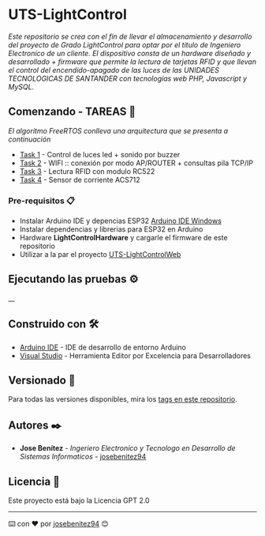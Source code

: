 # UTS-LightControl

_Este repositorio se crea con el fin de llevar el almacenamiento y desarrollo del proyecto de Grado LightControl para optar por el titulo de Ingeniero Electronico de un cliente. El dispositivo consta de un hardware diseñado y desarrollado + firmware que permite la lectura de tarjetas RFID y que llevan el control del encendido-apagado de las luces de las UNIDADES TECNOLOGICAS DE SANTANDER con tecnologías web PHP, Javascript y MySQL._

## Comenzando - TAREAS 🚀

_El algoritmo FreeRTOS conlleva una arquitectura que se presenta a continuación_

* [Task 1]() - Control de luces led + sonido por buzzer
* [Task 2]() - WIFI :: conexión por modo AP/ROUTER + consultas pila TCP/IP
* [Task 3]() - Lectura RFID con modulo RC522
* [Task 4]() - Sensor de corriente ACS712

### Pre-requisitos 📋

* Instalar Arduino IDE y depencias ESP32 [Arduino IDE Windows](https://downloads.arduino.cc/arduino-1.8.15-windows.exe)
* Instalar dependencias y librerias para ESP32 en Arduino
* Hardware **LightControlHardware** y cargarle el firmware de este repositorio
* Utilizar a la par el proyecto [UTS-LightControlWeb](https://github.com/josebenitez94/UTS-LightControlWeb)

## Ejecutando las pruebas ⚙️

__

## Construido con 🛠️

* [Arduino IDE](https://www.arduino.cc/en/software) - IDE de desarrollo de entorno Arduino
* [Visual Studio](https://visualstudio.microsoft.com/es/) - Herramienta Editor por Excelencia para Desarrolladores

## Versionado 📌

Para todas las versiones disponibles, mira los [tags en este repositorio](https://github.com/josebenitez94/UTS-LightControl/tags).

## Autores ✒️

* **Jose Benítez** - *Ingeriero Electronico y Tecnologo en Desarrollo de Sistemas Informaticos* - [josebenitez94](https://github.com/josebenitez94)

## Licencia 📄

Este proyecto está bajo la Licencia GPT 2.0

---
⌨️ con ❤️ por [josebenitez94](https://github.com/josebenitez94) 😊
